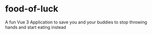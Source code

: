 # food-of-luck

A fun Vue 3 Application to save you and your buddies to stop throwing hands and start eating instead
